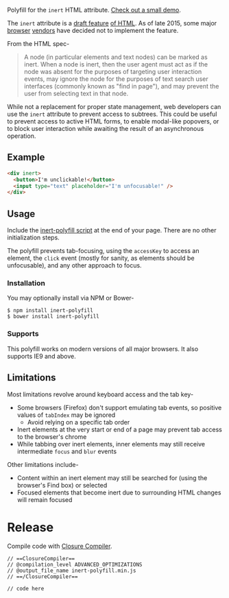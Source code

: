 Polyfill for the `inert` HTML attribute. [Check out a small demo](https://rawgit.com/GoogleChrome/inert-polyfill/master/demo.html).

The `inert` attribute is a [draft feature](https://html.spec.whatwg.org/multipage/interaction.html#inert-subtrees) [of HTML](http://drafts.htmlwg.org/html/master/editing.html#inert-subtrees).
As of late 2015, some major [browser](https://bugzilla.mozilla.org/show_bug.cgi?id=921504) [vendors](https://code.google.com/p/chromium/issues/detail?id=269846) have decided not to implement the feature.

From the HTML spec-

> A node (in particular elements and text nodes) can be marked as inert.
> When a node is inert, then the user agent must act as if the node was absent for the purposes of targeting user interaction events, may ignore the node for the purposes of text search user interfaces (commonly known as "find in page"), and may prevent the user from selecting text in that node.

While not a replacement for proper state management, web developers can use the `inert` attribute to prevent access to subtrees.
This could be useful to prevent access to active HTML forms, to enable modal-like popovers, or to block user interaction while awaiting the result of an asynchronous operation.

## Example

```html
<div inert>
  <button>I'm unclickable!</button>
  <input type="text" placeholder="I'm unfocusable!" />
</div>
```

## Usage

Include the [inert-polyfill script](https://cdn.rawgit.com/GoogleChrome/inert-polyfill/v0.1.0/inert-polyfill.min.js) at the end of your page.
There are no other initialization steps.

The polyfill prevents tab-focusing, using the `accessKey` to access an element, the `click` event (mostly for sanity, as elements should be unfocusable), and any other approach to focus.

### Installation

You may optionally install via NPM or Bower-

    $ npm install inert-polyfill
    $ bower install inert-polyfill

### Supports

This polyfill works on modern versions of all major browsers. It also supports IE9 and above.

## Limitations

Most limitations revolve around keyboard access and the tab key-

- Some browsers (Firefox) don't support emulating tab events, so positive values of `tabIndex` may be ignored
  - Avoid relying on a specific tab order
- Inert elements at the very start or end of a page may prevent tab access to the browser's chrome
- While tabbing over inert elements, inner elements may still receive intermediate `focus` and `blur` events

Other limitations include-

- Content within an inert element may still be searched for (using the browser's Find box) or selected
- Focused elements that become inert due to surrounding HTML changes will remain focused

# Release

Compile code with [Closure Compiler](https://closure-compiler.appspot.com/home).

```
// ==ClosureCompiler==
// @compilation_level ADVANCED_OPTIMIZATIONS
// @output_file_name inert-polyfill.min.js
// ==/ClosureCompiler==

// code here
```
